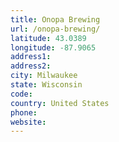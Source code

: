 ```yaml
---
title: Onopa Brewing
url: /onopa-brewing/
latitude: 43.0389
longitude: -87.9065
address1: 
address2: 
city: Milwaukee
state: Wisconsin
code: 
country: United States
phone: 
website: 
---
```


